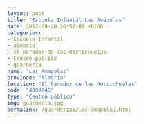 ```yaml
---
layout: post
title: "Escuela Infantil Las Amapolas"
date: 2017-09-20 20:57:05 +0200
categories:
- Escuela Infantil
- almeria
- el-parador-de-las-hortichuelas
- Centro público
- guarderia
name: "Las Amapolas"
province: "Almería"
location: "El Parador de las Hortichuelas"
code: "4009046"
type: "Centro público"
img: guarderia.jpg
permalink: /guarderias/las-amapolas.html
---
```


